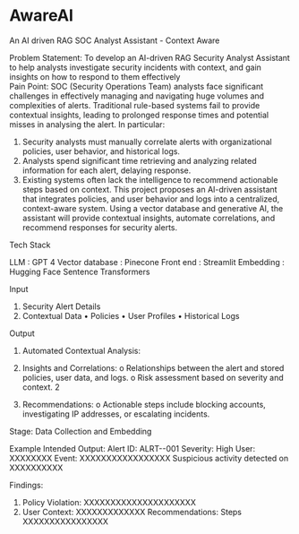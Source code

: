 # AwareAI
An AI driven RAG SOC Analyst Assistant - Context Aware


Problem Statement: 
To develop an AI-driven RAG Security Analyst Assistant to help analysts investigate security incidents 
with context, and gain insights on how to respond to them effectively  
Pain Point: 
SOC (Security Operations Team) analysts face significant challenges in effectively managing and 
navigating huge volumes and complexities of alerts. Traditional rule-based systems fail to provide 
contextual insights, leading to prolonged response times and potential misses in analysing the alert. 
In particular: 
1. Security analysts must manually correlate alerts with organizational policies, user behavior, 
and historical logs. 
2. Analysts spend significant time retrieving and analyzing related information for each alert, 
delaying response. 
3. Existing systems often lack the intelligence to recommend actionable steps based on 
context. 
This project proposes an AI-driven assistant that integrates policies, and user behavior and logs into 
a centralized, context-aware system. Using a vector database and generative AI, the assistant will 
provide contextual insights, automate correlations, and recommend responses for security alerts.

Tech Stack

LLM : GPT 4
Vector database : Pinecone
Front end : Streamlit
Embedding : Hugging Face Sentence Transformers
 
Input 
1. Security Alert Details 
2. Contextual Data 
• Policies 
• User Profiles 
• Historical Logs  
 
Output 
1. Automated Contextual Analysis: 
2. Insights and Correlations: 
o Relationships between the alert and stored policies, user data, and logs. 
o Risk assessment based on severity and context. 
2 
 
3. Recommendations: 
o Actionable steps include blocking accounts, investigating IP addresses, or escalating 
incidents. 
 
 
Stage: Data Collection and Embedding 
 
Example Intended Output: 
Alert ID: ALRT--001 
Severity: High 
User: XXXXXXXX 
Event: XXXXXXXXXXXXXXXXX 
Suspicious activity detected on XXXXXXXXXX 
 
Findings: 
1. Policy Violation: XXXXXXXXXXXXXXXXXXXXX 
2. User Context: XXXXXXXXXXXXX 
Recommendations: 
Steps XXXXXXXXXXXXXXXX 
